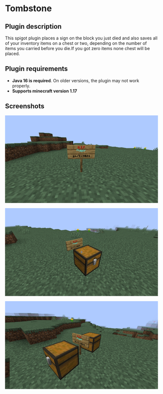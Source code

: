 # Tombstone

Plugin description
--------

This spigot plugin places a sign on the block you just died and also saves all of your inventory items on a chest or two, depending on the number of items you carried before you die.If you got zero items none chest will be placed.

Plugin requirements
--------
* **Java 16 is required**. On older versions, the plugin may not work properly.
* **Supports minecraft version 1.17**


Screenshots
--------

![Alt text](/screenshots/image1.png?raw=true)

![Alt text](/screenshots/image2.png?raw=true)

![Alt text](/screenshots/image3.png?raw=true)
